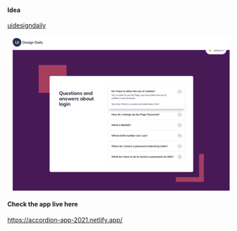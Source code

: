 #### Idea

[uidesigndaily](https://uidesigndaily.com/posts/sketch-accordion-website-day-1175)

![](./idea.png)

#### Check the app live here
https://accordion-app-2021.netlify.app/

